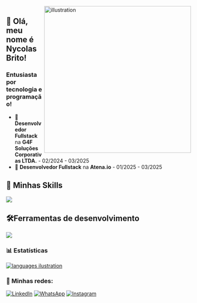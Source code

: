 <img src="https://github.com/devnycolas/devnycolas/assets/143043571/9f97fb7d-e28b-4891-a1bc-42805ddb24fe" alt="illustration" min-width="400px" max-width="400px" width="400px" align="right">

## 👦 Olá, meu nome é <strong>Nycolas Brito!</strong>
<h3> Entusiasta por tecnologia e programação!</h3>

- 💼 **Desenvolvedor Fullstack** na <strong>G4F Soluções Corporativas LTDA.</strong> - 02/2024 - 03/2025
- 💼 **Desenvolvedor Fullstack** na <strong>Atena.io</strong> - 01/2025 - 03/2025

## 🚀 Minhas Skills

<p align="left">
  <a href="https://skillicons.dev">
    <img src="https://skillicons.dev/icons?i=js,react,nodejs,php,laravel,html,css" />
  </a>
</p>

## 🛠️Ferramentas de desenvolvimento

<p align="left">
  <a href="https://skillicons.dev">
    <img src="https://skillicons.dev/icons?i=vscode,git,postgresql,docker,kubernetes,jenkins" />
  </a>
</p>

### 📊 Estatísticas

<a href="https://github.com/devnycolas" title="ilustração do mapeamento de linguagens">
  <img align="center" src="https://github-readme-stats.vercel.app/api/top-langs/?username=devnycolas&theme=dracula&hide_langs_below=1" alt="languages ilustration"/>
</a>

<br>

### 📱 Minhas redes:

<p align="left">
  <a href="https://www.linkedin.com/in/nycolas-brito/" title="LinkedIn">
  <img src="https://img.shields.io/badge/-Linkedin-0e76a8?style=flat-square&logo=Linkedin&logoColor=white&link=/" alt="LinkedIn"/></a>

  <a href="https://wa.me/5561992549368" title="WhatsApp">
  <img src="https://img.shields.io/badge/-WhatsApp-25d366?style=flat-square&labelColor=25d366&logo=whatsapp&logoColor=white&link=" alt="WhatsApp"/></a>

  <a href="https://www.instagram.com/imnycolas_/" title="Instagram">
  <img src="https://img.shields.io/badge/-Instagram-DF0174?style=flat-square&labelColor=DF0174&logo=instagram&logoColor=white&link=" alt="Instagram"/></a>
</p>



